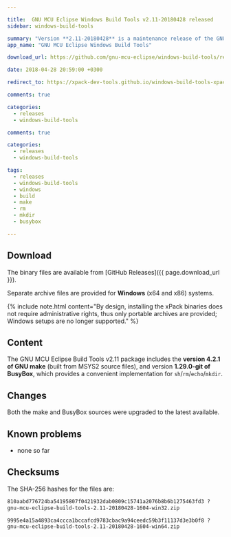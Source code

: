 ```yaml
---

title:  GNU MCU Eclipse Windows Build Tools v2.11-20180428 released
sidebar: windows-build-tools

summary: "Version **2.11-20180428** is a maintenance release of the GNU MCU Eclipse Windows Build Tools."
app_name: "GNU MCU Eclipse Windows Build Tools"

download_url: https://github.com/gnu-mcu-eclipse/windows-build-tools/releases/tag/v2.11-20180428/

date: 2018-04-28 20:59:00 +0300

redirect_to: https://xpack-dev-tools.github.io/windows-build-tools-xpack/blog/2018/04/28/windows-build-tools-v2-11-20180428-released/

comments: true

categories:
  - releases
  - windows-build-tools

comments: true

categories:
  - releases
  - windows-build-tools

tags:
  - releases
  - windows-build-tools
  - windows
  - build
  - make
  - rm
  - mkdir
  - busybox

---
```


## Download

The binary files are available from [GitHub Releases]({{ page.download_url }}).

Separate archive files are provided for **Windows** (x64 and x86) systems.

{% include note.html content="By design, installing the xPack binaries does not require administrative rights, thus only portable archives are provided; Windows setups are no longer supported." %}

## Content

The GNU MCU Eclipse Build Tools v2.11 package includes the **version 4.2.1 of GNU make** (built from MSYS2 source files), and version **1.29.0-git of BusyBox**, which provides a convenient implementation for `sh`/`rm`/`echo`/`mkdir`.

## Changes

Both the make and BusyBox sources were upgraded to the latest available.

## Known problems

* none so far



## Checksums

The SHA-256 hashes for the files are:

```txt
810aabd776724ba54195807f0421932dab0809c15741a2076b8b6b1275463fd3 ?
gnu-mcu-eclipse-build-tools-2.11-20180428-1604-win32.zip

9995e4a15a4893ca4ccca1bccafcd9783cbac9a94ceedc59b3f11137d3e3b0f8 ?
gnu-mcu-eclipse-build-tools-2.11-20180428-1604-win64.zip
```
